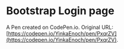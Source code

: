 # Bootstrap Login page

A Pen created on CodePen.io. Original URL: [https://codepen.io/YinkaEnoch/pen/PxqrZV](https://codepen.io/YinkaEnoch/pen/PxqrZV).


